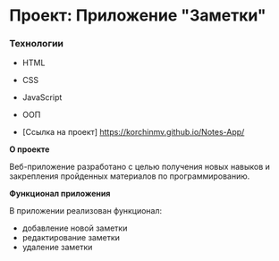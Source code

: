 # Проект: Приложение "Заметки"

### Технологии

- HTML
- CSS
- JavaScript
- ООП

- [Ссылка на проект] https://korchinmv.github.io/Notes-App/

**О проекте**

Веб-приложение разработано с целью получения новых навыков и закрепления пройденных материалов по программированию.

**Функционал приложения**

В приложении реализован функционал:

- добавление новой заметки
- редактирование заметки
- удаление заметки
